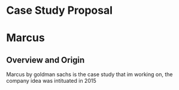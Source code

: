 # Case Study Proposal
# Marcus

## Overview and Origin

Marcus by goldman sachs is the case study that im working on, the company idea was intituated in 2015
